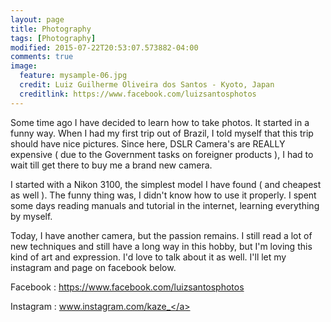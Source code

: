 ```yaml
---
layout: page
title: Photography
tags: [Photography]
modified: 2015-07-22T20:53:07.573882-04:00
comments: true
image:
  feature: mysample-06.jpg
  credit: Luiz Guilherme Oliveira dos Santos - Kyoto, Japan
  creditlink: https://www.facebook.com/luizsantosphotos
---
```


Some time ago I have decided to learn how to take photos. It started in a funny way. When I had my first trip out of Brazil, I told myself that this trip should have nice pictures. Since here, DSLR Camera's are REALLY expensive ( due to the Government tasks on foreigner products ), I had to wait till get there to buy me a brand new camera.

I started with a Nikon 3100, the simplest model I have found ( and cheapest as well ). The funny thing was, I didn't know how to use it properly. I spent some days reading manuals and tutorial in the internet, learning everything by myself.

Today, I have another camera, but the passion remains. I still read a lot of new techniques and still have a long way in this hobby, but I'm loving this kind of art and expression. I'd love to talk about it as well. I'll let my instagram and page on facebook below.

Facebook : <a href="https://www.facebook.com/luizsantosphotos">https://www.facebook.com/luizsantosphotos</a>

Instagram : <a href="http://www.instagram.com/kaze_">www.instagram.com/kaze_</a>